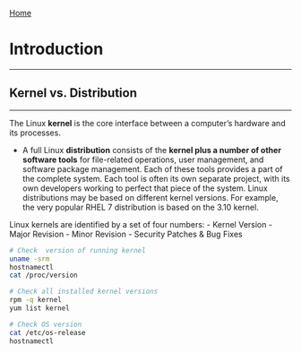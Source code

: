 [Home](index.md)

# Introduction
---

## Kernel vs. Distribution
---
The Linux **kernel** is the core interface between a computer’s hardware and its processes. 
* A full Linux **distribution** consists of the **kernel plus a number of other software tools** for file-related operations, user management, and software package management. Each of these tools provides a part of the complete system. Each tool is often its own separate project, with its own developers working to perfect that piece of the system. Linux distributions may be based on different kernel versions. For example, the very popular RHEL 7 distribution is based on the 3.10 kernel. 

Linux kernels are identified by a set of four numbers:
	- Kernel Version
	- Major Revision
	- Minor Revision
	- Security Patches & Bug Fixes

```bash
# Check  version of running kernel
uname -srm
hostnamectl
cat /proc/version
```

```bash
# Check all installed kernel versions
rpm -q kernel
yum list kernel
```

```bash
# Check OS version
cat /etc/os-release
hostnamectl
```
